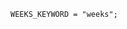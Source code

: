 <!-- This file is generated automatically by infrastructure scripts. Please don't edit by hand. -->

```{ .ebnf .slang-ebnf #WEEKS_KEYWORD }
WEEKS_KEYWORD = "weeks";
```
